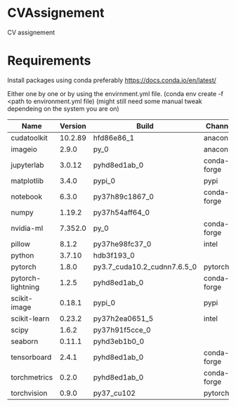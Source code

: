 # CVAssignement
CV assignement

# Requirements

Install packages using conda preferably https://docs.conda.io/en/latest/

Either one by one or by using the envirnment.yml file. (conda env create -f <path to environment.yml file)
(might still need some manual tweak dependeing on the system you are on)

|Name                    |Version                   |Build  |Channel|
|---|---|---|---|
|cudatoolkit               |10.2.89              |hfd86e86_1    |anaconda|
|imageio                   |2.9.0                      |py_0    |anaconda|
|jupyterlab                |3.0.12             |pyhd8ed1ab_0    |conda-forge|
|matplotlib                |3.4.0                    |pypi_0   | pypi |
|notebook                  |6.3.0            |py37h89c1867_0  |  conda-forge|
|numpy                     |1.19.2           |py37h54aff64_0 | |
|nvidia-ml                 |7.352.0           |         py_0    |conda-forge|
|pillow                    |8.1.2            |py37he98fc37_0   | intel|
|python                    |3.7.10           |    hdb3f193_0  ||
|pytorch                   |1.8.0           |py3.7_cuda10.2_cudnn7.6.5_0 |   pytorch|
|pytorch-lightning         |1.2.5            |  pyhd8ed1ab_0    |conda-forge|
|scikit-image              |0.18.1           |        pypi_0    |pypi|
|scikit-learn              |0.23.2           |py37h2ea0651_5   | intel|
|scipy                     |1.6.2            |py37h91f5cce_0  ||
|seaborn                   |0.11.1           |  pyhd3eb1b0_0  ||
|tensorboard               |2.4.1            |  pyhd8ed1ab_0    |conda-forge|
|torchmetrics              |0.2.0            |  pyhd8ed1ab_0    |conda-forge|
|torchvision               |0.9.0            |    py37_cu102    |pytorch|

